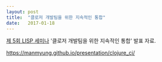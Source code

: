 ```yaml
---
layout: post
title:  "클로저 개발팀을 위한 지속적인 통합"
date:   2017-01-18
---
```


[제 5회 LISP 세미나](http://onoffmix.com/event/82105) '클로저 개발팀을 위한 지속적인 통합' 발표 자료.

<https://manmyung.github.io/presentation/clojure_ci/>